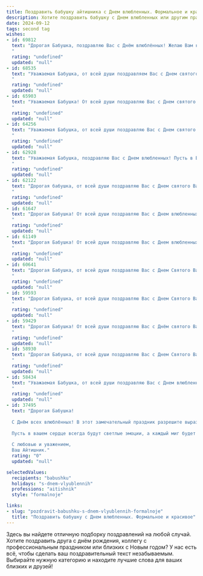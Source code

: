 ```yaml
---
title: Поздравить бабушку айтишника с Днем влюбленных. Формальное и красивое
description: Хотите поздравить бабушку с Днем влюбленных или другим праздником? Наш ИИ создаст незабываемое поздравление, а вы обязательно выделитесь среди других.  
date: 2024-09-12
tags: second tag
wishes:
- id: 69812
  text: "Дорогая Бабушка, поздравляю Вас с Днём влюблённых! Желаю Вам крепкого здоровья, неиссякаемой энергии и любви, которая согревает Вас каждый день. Пусть Ваша жизнь будет наполнена радостью, душевным теплом и заботой близких.
  "
  rating: "undefined"
  updated: "null"
- id: 68535
  text: "Уважаемая Бабушка, от всей души поздравляем Вас с Днем святого Валентина! Желаем Вам  любви, тепла и душевного равновесия. Пусть Ваша жизнь будет наполнена радостью, а сердце всегда остаётся молодым!
  "
  rating: "undefined"
  updated: "null"
- id: 65903
  text: "Уважаемая Бабушка! От всей души поздравляю Вас с Днем святого Валентина! Желаю Вам  крепкого здоровья,  радости,  любви и  счастья. Пусть  каждый  день  Вашей  жизни  будет  наполнен  теплотой  и  заботой.
  "
  rating: "undefined"
  updated: "null"
- id: 64256
  text: "Уважаемая Бабушка, от всей души поздравляю Вас с Днем святого Валентина! Желаю Вам крепкого здоровья,  радости и светлых чувств! Пусть этот день подарит Вам  теплоту и заботу самых близких людей.
  "
  rating: "undefined"
  updated: "null"
- id: 62928
  text: "Уважаемая Бабушка, поздравляю Вас с Днем влюбленных! Пусть в Вашей жизни будет множество прекрасных мгновений, наполненных любовью, радостью и заботой от близких людей. Желаю Вам крепкого здоровья, мира и благополучия.
  "
  rating: "undefined"
  updated: "null"
- id: 62122
  text: "Дорогая бабушка, от всей души поздравляю Вас с Днем святого Валентина! Желаю Вам крепкого здоровья, тепла и любви в Вашем сердце, а также незабываемых мгновений радости и счастья. Пусть этот день подарит Вам ощущение особенного уюта и заботы.
  "
  rating: "undefined"
  updated: "null"
- id: 61647
  text: "Дорогая Бабушка! От всей души поздравляю Вас с Днем влюбленных! Желаю Вам много радости, тепла и любви в этот прекрасный день! Пусть Ваша жизнь будет наполнена счастьем, а любовь близких людей согревает Вас каждый день!
  "
  rating: "undefined"
  updated: "null"
- id: 61149
  text: "Дорогая Бабушка! От всей души поздравляю Вас с Днем влюбленных! Пусть этот день наполнит Ваше сердце теплом, любовью и радостью. Желаю Вам крепкого здоровья, много счастливых моментов и исполнения всех Ваших желаний.
  "
  rating: "undefined"
  updated: "null"
- id: 60641
  text: "Дорогая Бабушка, от всей души поздравляю Вас с Днем Святого Валентина! Пусть в Вашей жизни всегда царят любовь, тепло и забота. Желаю Вам крепкого здоровья, радости и мирных, счастливых дней!
  "
  rating: "undefined"
  updated: "null"
- id: 59593
  text: "Дорогая Бабушка, от всей души поздравляю Вас с Днем Святого Валентина! Желаю Вам океан любви и тепла от близких, крепкого здоровья и радости в каждом дне. Пусть Ваша жизнь будет наполнена светлыми моментами и приятными сюрпризами.
  "
  rating: "undefined"
  updated: "null"
- id: 59429
  text: "Дорогая Бабушка! От всей души поздравляю Вас с Днём святого Валентина! Желаю Вам крепкого здоровья,  счастья и любви,  чтобы  Ваша жизнь была  наполнена  радостными моментами и  теплотой  близких людей.
  "
  rating: "undefined"
  updated: "null"
- id: 58930
  text: "Дорогая Бабушка, от всей души поздравляю Вас с Днем Святого Валентина! Пусть этот день наполнит Вас любовью, теплом и заботой близких, а Ваша душа будет всегда светлой и радостной. Желаю Вам крепкого здоровья, долголетия и исполнения всех желаний!
  "
  rating: "undefined"
  updated: "null"
- id: 58434
  text: "Уважаемая Бабушка, от всей души поздравляю Вас с Днем влюбленных! Пусть этот день наполнится теплом, любовью и заботой близких. Желаю Вам крепкого здоровья, душевного покоя и ярких моментов в жизни.
  "
  rating: "undefined"
  updated: "null"
- id: 37495
  text: "Дорогая Бабушка!
  
  С Днём всех влюблённых! В этот замечательный праздник разрешите выразить Вам мои самые искренние чувства и поздравления. Вы олицетворяете доброту и заботу, и ваша любовь вдохновляет меня каждый день.
  
  Пусть в вашем сердце всегда будут светлые эмоции, а каждый миг будет наполнен радостью и теплом. Желаю Вам здоровья, счастья и новых ярких впечатлений. Пусть ваше окружение всегда будет полным любви и внимания.
  
  С любовью и уважением,
  Ваш Айтишник."
  rating: "0"
  updated: "null"

selectedValues:
  recipients: "babushku"
  holidays: "s-dnem-vlyublennih"
  professions: "aitishnik"
  style: "formalnoje"

links:
- slug: "pozdravit-babushku-s-dnem-vlyublennih-formalnoje"
  title: "Поздравить бабушку с Днем влюбленных. Формальное и красивое"
---
```


Здесь вы найдете отличную подборку поздравлений на любой случай. 
Хотите поздравить друга с днём рождения, коллегу с профессиональным праздником или близких с Новым годом? У нас есть всё, чтобы сделать ваш поздравительный текст незабываемым. Выбирайте нужную категорию и находите лучшие слова для ваших близких и друзей!
